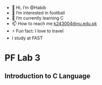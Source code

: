 - 👋 Hi, I’m @Habib
- 👀 I’m interested in football 
- 🌱 I’m currently learning C
- 📫 How to reach me k243004@nu.edu.pk 
- ⚡ Fun fact: I love to travel
- I study at FAST


# PF Lab 3
Introduction to C Language 
- 

<!---
Habib332/Habib332 is a ✨ special ✨ repository because its `README.md` (this file) appears on your GitHub profile.
You can click the Preview link to take a look at your changes.
--->
